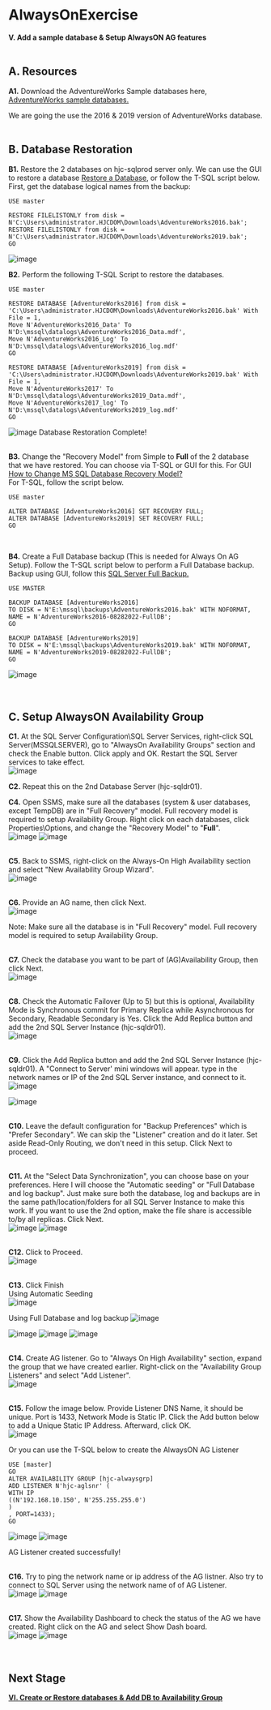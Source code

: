 # AlwaysOnExercise

**V. Add a sample database & Setup AlwaysON AG features**
<br/>
<br/>

**A. Resources**
------------------------------------------------------------------------------------------------------------------------------------
**A1.** Download the AdventureWorks Sample databases here, [AdventureWorks sample databases.](https://docs.microsoft.com/en-us/sql/samples/adventureworks-install-configure?view=sql-server-ver16&tabs=ssms)
 
We are going the use the 2016 & 2019 version of AdventureWorks database.  
<br/>

**B. Database Restoration**
------------------------------------------------------------------------------------------------------------------------------------
**B1.** Restore the 2 databases on hjc-sqlprod server only. We can use the GUI to restore a database [Restore a Database](https://www.quackit.com/sql_server/sql_server_2016/tutorial/restore_a_database_in_sql_server_2016.cfm), or follow the T-SQL script below.
<br/>
First, get the database logical names from the backup:
```T-SQL
USE master

RESTORE FILELISTONLY from disk = N'C:\Users\administrator.HJCDOM\Downloads\AdventureWorks2016.bak';
RESTORE FILELISTONLY from disk = N'C:\Users\administrator.HJCDOM\Downloads\AdventureWorks2019.bak';
GO
```
![image](https://user-images.githubusercontent.com/95063830/187068848-53eb8dfc-0dc2-45d4-b416-26e08a160470.png)

**B2.** Perform the following T-SQL Script to restore the databases.
```T-SQL
USE master

RESTORE DATABASE [AdventureWorks2016] from disk = 'C:\Users\administrator.HJCDOM\Downloads\AdventureWorks2016.bak' With File = 1,
Move N'AdventureWorks2016_Data' To N'D:\mssql\datalogs\AdventureWorks2016_Data.mdf',
Move N'AdventureWorks2016_Log' To N'D:\mssql\datalogs\AdventureWorks2016_log.mdf'
GO

RESTORE DATABASE [AdventureWorks2019] from disk = 'C:\Users\administrator.HJCDOM\Downloads\AdventureWorks2019.bak' With File = 1,
Move N'AdventureWorks2017' To N'D:\mssql\datalogs\AdventureWorks2019_Data.mdf',
Move N'AdventureWorks2017_log' To N'D:\mssql\datalogs\AdventureWorks2019_log.mdf'
GO
```
![image](https://user-images.githubusercontent.com/95063830/187068889-133a4528-7ce9-4eb2-a016-381c4415faa3.png)
Database Restoration Complete!
<br/>
<br/>

**B3.** Change the "Recovery Model" from Simple to **Full** of the 2 database that we have restored. You can choose via T-SQL or GUI for this. For GUI [How to Change MS SQL Database Recovery Model?](https://manage.accuwebhosting.com/knowledgebase/2425/How-to-Change-MS-SQL-Database-Recovery-Model.html)
<br/>
For T-SQL, follow the script below.
```T-SQL
USE master

ALTER DATABASE [AdventureWorks2016] SET RECOVERY FULL;
ALTER DATABASE [AdventureWorks2019] SET RECOVERY FULL;
GO
```
<br/>

**B4.** Create a Full Database backup (This is needed for Always On AG Setup). Follow the T-SQL script below to perform a Full Database backup. Backup using GUI, follow this [SQL Server Full Backup.](https://www.sqlservertutorial.net/sql-server-administration/sql-server-full-backup/)
```T-SQL
USE MASTER

BACKUP DATABASE [AdventureWorks2016]
TO DISK = N'E:\mssql\backups\AdventureWorks2016.bak' WITH NOFORMAT,
NAME = N'AdventureWorks2016-08282022-FullDB';
GO

BACKUP DATABASE [AdventureWorks2019]
TO DISK = N'E:\mssql\backups\AdventureWorks2019.bak' WITH NOFORMAT,
NAME = N'AdventureWorks2019-08282022-FullDB';
GO
```
![image](https://user-images.githubusercontent.com/95063830/187069344-55624048-6777-4e0f-8c9e-a660eaf1b26b.png)
<br/>
<br/>
<br/>


**C. Setup AlwaysON Availability Group**
------------------------------------------------------------------------------------------------------------------------------------
**C1.** At the SQL Server Configuration\SQL Server Services, right-click SQL Server(MSSQLSERVER), go to "AlwaysOn Availability Groups" section and check the Enable button. Click apply and OK. Restart the SQL Server services to take effect.
<br/>
![image](https://user-images.githubusercontent.com/95063830/172414076-b40dcf22-a0c4-4e59-87c9-6b53c68cd70f.png)
<br/>

**C2.** Repeat this on the 2nd Database Server (hjc-sqldr01).
<br/>

**C4.** Open SSMS, make sure all the databases (system & user databases, except TempDB) are in "Full Recovery" model. Full recovery model is required to setup Availability Group. Right click on each databases, click Properties\Options, and change the "Recovery Model" to "**Full**".
<br/>
![image](https://user-images.githubusercontent.com/95063830/187068039-e872f017-6181-4327-9015-601c0fb96c7f.png)
![image](https://user-images.githubusercontent.com/95063830/173293196-5514ce4e-6364-495b-8733-3bd556d3772d.png)
<br/>
<br/>

**C5.** Back to SSMS, right-click on the Always-On High Availability section and select "New Availability Group Wizard".
<br/>
![image](https://user-images.githubusercontent.com/95063830/173292528-ad5f23e9-0de6-4f36-9013-40cf19f06da9.png)
<br/>
<br/>

**C6.** Provide an AG name, then click Next.
<br/>
![image](https://user-images.githubusercontent.com/95063830/187069684-898e2dcc-9251-4d64-a082-b698239b12f2.png)

Note: Make sure all the database is in "Full Recovery" model. Full recovery model is required to setup Availability Group.
<br/>
<br/>

**C7.** Check the database you want to be part of (AG)Availability Group, then click Next.
<br/>
![image](https://user-images.githubusercontent.com/95063830/173294869-29d67baf-6ea3-44f1-8697-1b8397c411b9.png)
<br/>
<br/>

**C8.** Check the Automatic Failover (Up to 5) but this is optional, Availability Mode is Synchronous commit for Primary Replica while Asynchronous for Secondary, Readable Secondary is Yes. Click the Add Replica button and add the 2nd SQL Server Instance (hjc-sqldr01).
<br/>
![image](https://user-images.githubusercontent.com/95063830/173295620-92fce8c6-762d-4f4d-ab65-eb37e7cf4f06.png)
<br/>
<br/>

**C9.** Click the Add Replica button and add the 2nd SQL Server Instance (hjc-sqldr01). A "Connect to Server' mini windows will appear. type in the network names or IP of the 2nd SQL Server instance, and connect to it.
<br/>
![image](https://user-images.githubusercontent.com/95063830/173295832-bd6a5c1f-f88e-4654-9cb4-c21939a5f94b.png)

![image](https://user-images.githubusercontent.com/95063830/187128860-edaded1e-cd61-4cd8-8731-e0c867dffb4e.png)
<br/>
<br/>

**C10.** Leave the default configuration for "Backup Preferences" which is "Prefer Secondary". We can skip the "Listener" creation and do it later. Set aside Read-Only Routing, we don't need in this setup. Click Next to proceed.
<br/>
<br/>

**C11.** At the "Select Data Synchronization", you can choose base on your preferences. Here I will choose the "Automatic seeding" or "Full Database and log backup". Just make sure both the database, log and backups are in the same path/location/folders for all SQL Server Instance to make this work. If you want to use the 2nd option, make the file share is accessible to/by all replicas. Click Next.
<br/>
![image](https://user-images.githubusercontent.com/95063830/187070101-8d7ed679-360a-4e7c-be84-6eec50e5a0f5.png)
![image](https://user-images.githubusercontent.com/95063830/173297393-8fb39a17-a9a1-4cbc-9816-ce2214bb1f93.png)
<br/>
<br/>

**C12.** Click to Proceed. 
<br/>
![image](https://user-images.githubusercontent.com/95063830/187070307-d73f1176-cbc3-4920-9145-d8a15d2fd76f.png)
<br/>
<br/>

**C13.** Click Finish
<br/>
Using Automatic Seeding
<br/>
![image](https://user-images.githubusercontent.com/95063830/187128961-7e9bf7a3-a21f-4ad7-8a2c-dd6070574666.png)
<br/>

Using Full Database and log backup
![image](https://user-images.githubusercontent.com/95063830/187070330-41e40feb-2520-4702-b297-8b86ad3e305d.png)

![image](https://user-images.githubusercontent.com/95063830/187070399-db1ce453-1e6a-4d4a-8238-9ef06fb13ac4.png)
![image](https://user-images.githubusercontent.com/95063830/187129541-3b0e5da4-3c7a-4b3f-98c6-68ce8fc2757b.png)
![image](https://user-images.githubusercontent.com/95063830/173297853-62384730-3a20-47d8-aec3-33ba9923a9aa.png)
<br/>
<br/>

**C14.** Create AG listener. Go to "Always On High Availability" section, expand the group that we have created earlier. Right-click on the "Availability Group Listeners" and select "Add Listener".
<br/>
![image](https://user-images.githubusercontent.com/95063830/173298171-a6efc5ed-01c7-48fa-bda3-1be44f43e377.png)
<br/>
<br/>

**C15.** Follow the image below. Provide Listener DNS Name, it should be unique. Port is 1433, Network Mode is Static IP. Click the Add button below to add a Unique Static IP Address. Afterward, click OK.
<br/>
![image](https://user-images.githubusercontent.com/95063830/173298957-187a02b3-2e78-4bc6-8f04-29e28f2c00d2.png)

Or you can use the T-SQL below to create the AlwaysON AG Listener
```T-SQL
USE [master]
GO
ALTER AVAILABILITY GROUP [hjc-alwaysgrp]
ADD LISTENER N'hjc-aglsnr' (
WITH IP
((N'192.168.10.150', N'255.255.255.0')
)
, PORT=1433);
GO
```
![image](https://user-images.githubusercontent.com/95063830/187129788-8a51dd59-bd98-4837-adab-4ac5bba48ec1.png)
![image](https://user-images.githubusercontent.com/95063830/187126753-90c0695a-10ef-449a-8ad1-5836300258d6.png)

AG Listener created successfully!
<br/>
<br/>

**C16.** Try to ping the network name or ip address of the AG listner. Also try to connect to SQL Server using the network name of of AG Listener.
<br/>
![image](https://user-images.githubusercontent.com/95063830/173309765-00b545ef-497f-4821-acba-385fee7ef515.png)
![image](https://user-images.githubusercontent.com/95063830/173309926-61162cea-8860-45d0-bf83-c32dd1bfa670.png)
<br/>
<br/>

**C17.** Show the Availability Dashboard to check the status of the AG we have created. Right click on the AG and select Show Dash board.
<br/>
![image](https://user-images.githubusercontent.com/95063830/187127053-aab29c4a-9be1-48e7-9a21-9e6ae8e75833.png)
![image](https://user-images.githubusercontent.com/95063830/187127025-2b85a0dc-495c-4f65-b5eb-ff2347fdb8e4.png)
<br/>
<br/>
<br/>

**Next Stage**
------------------------------------------------------------------------------------------------------------------------------------
[**VI. Create or Restore databases & Add DB to Availability Group**](https://github.com/fortehub/AlwaysOnExercise/blob/ca220104a7c41e3cfaf84bd89a735272c4456acb/VI.%20Create%20or%20Restore%20databases%20&%20Add%20DB%20to%20Availability%20Group.md)









